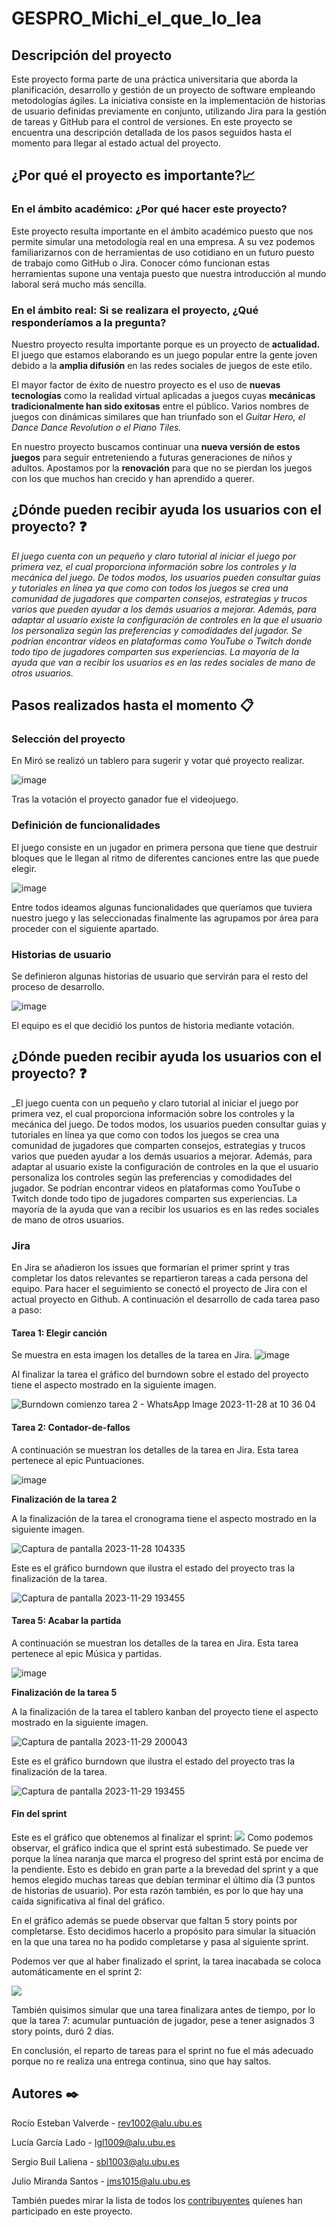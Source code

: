 # GESPRO_Michi_el_que_lo_lea

## Descripción del proyecto
Este proyecto forma parte de una práctica universitaria que aborda la planificación, desarrollo y gestión de un proyecto de software empleando metodologías ágiles. La iniciativa consiste en la implementación de historias de usuario definidas previamente en conjunto, utilizando Jira para la gestión de tareas y GitHub para el control de versiones. En este proyecto se encuentra una descripción detallada de los pasos seguidos hasta el momento para llegar al estado actual del proyecto.

## ¿Por qué el proyecto es importante?📈
### En el ámbito académico: ¿Por qué hacer este proyecto?
Este proyecto resulta importante en el ámbito académico puesto que nos permite simular una metodología real en una empresa. A su vez podemos familiarizarnos con de herramientas de uso cotidiano en un futuro puesto de trabajo como GitHub o Jira. Conocer cómo funcionan estas herramientas supone una ventaja puesto que nuestra introducción al mundo laboral será mucho más sencilla.


### En el ámbito real: Si se realizara el proyecto, ¿Qué responderíamos a la pregunta?
Nuestro proyecto resulta importante porque es un proyecto de **actualidad.** El juego que estamos elaborando es un juego popular entre la gente joven debido a la **amplia difusión** en las redes sociales de juegos de este etilo.

El mayor factor de éxito de nuestro proyecto es el uso de **nuevas tecnologías** como la realidad virtual aplicadas a juegos cuyas **mecánicas tradicionalmente han sido exitosas** entre el público. Varios nombres de juegos con dinámicas similares que han triunfado son el _Guitar Hero, el Dance Dance Revolution o el Piano Tiles._

En nuestro proyecto buscamos continuar una **nueva versión de estos juegos** para seguir entreteniendo a futuras generaciones de niños y adultos. Apostamos por la **renovación** para que no se pierdan los juegos con los que muchos han crecido y han aprendido a querer.




## ¿Dónde pueden recibir ayuda los usuarios con el proyecto? ❓
_El juego cuenta con un pequeño y claro tutorial al iniciar el juego por primera vez, el cual proporciona información sobre los controles y la mecánica del juego. De todos modos, los usuarios pueden consultar guías y tutoriales en línea ya que como con todos los juegos se crea una comunidad de jugadores que comparten consejos, estrategias y trucos varios que pueden ayudar a los demás usuarios a mejorar. Además, para adaptar al usuario existe la configuración de controles en la que el usuario los personaliza según las preferencias y comodidades del jugador. Se podrían encontrar vídeos en plataformas como YouTube o Twitch donde todo tipo de jugadores comparten sus experiencias. La mayoría de la ayuda que van a recibir los usuarios es en las redes sociales de mano de otros usuarios._

## Pasos realizados hasta el momento 📋

### Selección del proyecto
En Miró se realizó un tablero para sugerir y votar qué proyecto realizar.

![image](https://github.com/Lucia1009/GESPRO_Michi_el_que_lo_lea/assets/108947463/d9f8ede8-7362-4c66-b15b-10669510b94c)

Tras la votación el proyecto ganador fue el videojuego.


### Definición de funcionalidades
El juego consiste en un jugador en primera persona que tiene que destruir bloques que le llegan al ritmo de diferentes canciones entre las que puede elegir.

![image](https://github.com/Lucia1009/GESPRO_Michi_el_que_lo_lea/assets/108947463/bf96b469-58b1-4f2c-8ff5-e608c3041e79)

Entre todos ideamos algunas funcionalidades que queríamos que tuviera nuestro juego y las seleccionadas finalmente las agrupamos por área para proceder con el siguiente apartado.


### Historias de usuario
Se definieron algunas historias de usuario que servirán para el resto del proceso de desarrollo.

![image](https://github.com/Lucia1009/GESPRO_Michi_el_que_lo_lea/assets/108947463/35a7da6b-446b-45a8-bff2-ca53392f3916)

El equipo es el que decidió los puntos de historia mediante votación.

## ¿Dónde pueden recibir ayuda los usuarios con el proyecto? ❓

_El juego cuenta con un pequeño y claro tutorial al iniciar el juego por primera vez, el cual proporciona información sobre los controles y la mecánica del juego. De todos modos, los usuarios pueden consultar guias y tutoriales en línea ya que como con todos los juegos se crea una comunidad de jugadores que comparten consejos, estrategias y trucos varios que pueden ayudar a los demás usuarios a mejorar. Además, para adaptar al usuario existe la configuración de controles en la que el usuario personaliza los controles según las preferencias y comodidades del jugador. Se podrían encontrar videos en plataformas como YouTube o Twitch donde todo tipo de jugadores comparten sus experiencias. La mayoría de la ayuda que van a recibir los usuarios es en las redes sociales de mano de otros usuarios.

### Jira
En Jira se añadieron los issues que formarían el primer sprint y tras completar los datos relevantes se repartieron tareas a cada persona del equipo. Para hacer el seguimiento se conectó el proyecto de Jira con el actual proyecto en Github.
A continuación el desarrollo de cada tarea paso a paso:

#### **Tarea 1: Elegir canción**

Se muestra en esta imagen los detalles de la tarea en Jira.
![image](https://github.com/Lucia1009/GESPRO_Michi_el_que_lo_lea/blob/SCRUM-5-Elegir-cancion/detalles%20actividad%20jira.png)


Al finalizar la tarea el gráfico del burndown sobre el estado del proyecto tiene el aspecto mostrado en la siguiente imagen.

![Burndown comienzo tarea 2 - WhatsApp Image 2023-11-28 at 10 36 04](https://github.com/Lucia1009/GESPRO_Michi_el_que_lo_lea/assets/108947463/571a626b-4d48-42e2-937b-9ef2301bc2ac)

#### **Tarea 2: Contador-de-fallos**

A continuación se muestran los detalles de la tarea en Jira.
Esta tarea pertenece al epic Puntuaciones.

![image](https://github.com/Lucia1009/GESPRO_Michi_el_que_lo_lea/assets/108947463/85b74a3e-e0ed-42de-aeae-532dd59ceb91)


**Finalización de la tarea 2**

A la finalización de la tarea el cronograma tiene el aspecto mostrado en la siguiente imagen.

![Captura de pantalla 2023-11-28 104335](https://github.com/Lucia1009/GESPRO_Michi_el_que_lo_lea/assets/108947463/f96f4b95-2912-48fe-9752-56549e161e5a)


Este es el gráfico burndown que ilustra el estado del proyecto tras la finalización de la tarea.

![Captura de pantalla 2023-11-29 193455](https://github.com/Lucia1009/GESPRO_Michi_el_que_lo_lea/blob/SCRUM-5-Elegir-cancion/burndown.png)


#### **Tarea 5: Acabar la partida**

A continuación se muestran los detalles de la tarea en Jira.
Esta tarea pertenece al epic Música y partidas.


![image](https://github.com/Lucia1009/GESPRO_Michi_el_que_lo_lea/assets/108947463/057bd5bc-a132-47b8-b990-8f05830a6621)


**Finalización de la tarea 5**

A la finalización de la tarea el tablero kanban del proyecto tiene el aspecto mostrado en la siguiente imagen.

![Captura de pantalla 2023-11-29 200043](https://github.com/Lucia1009/GESPRO_Michi_el_que_lo_lea/assets/108947463/349676c0-2b06-4dd8-8297-54f6a9757110)


Este es el gráfico burndown que ilustra el estado del proyecto tras la finalización de la tarea.


![Captura de pantalla 2023-11-29 193455](https://github.com/Lucia1009/GESPRO_Michi_el_que_lo_lea/assets/108947463/7f5eb4c9-7a4f-4950-ab55-d0677e42bfa3)

#### Fin del sprint
Este es el gráfico que obtenemos al finalizar el sprint:
![](https://github.com/Lucia1009/GESPRO_Michi_el_que_lo_lea/blob/SCRUM-7-Acumular-puntuacion-del-jugador/burndown%20final%20primer%20sprint.jpg?raw=true)
Como podemos observar, el gráfico indica que el sprint está subestimado. Se puede ver porque la línea naranja que marca el progreso del sprint está por encima de la pendiente. Esto es debido en gran parte a la brevedad del sprint y a que hemos elegido muchas tareas que debían terminar el último día (3 puntos de historias de usuario). Por esta razón también, es por lo que hay una caída significativa al final del gráfico.

En el gráfico además se puede observar que faltan 5 story points por completarse. Esto decidimos hacerlo a propósito para simular la situación en la que una tarea no ha podido completarse y pasa al siguiente sprint.

Podemos ver que al haber finalizado el sprint, la tarea inacabada se coloca automáticamente en el sprint 2:

![](https://github.com/Lucia1009/GESPRO_Michi_el_que_lo_lea/blob/SCRUM-7-Acumular-puntuacion-del-jugador/sprint2.jpg?raw=true)

También quisimos simular que una tarea finalizara antes de tiempo, por lo que la tarea 7: acumular puntuación de jugador, pese a tener asignados 3 story points, duró 2 días.

En conclusión, el reparto de tareas para el sprint no fue el más adecuado porque no re realiza una entrega continua, sino que hay saltos.

## Autores ✒️

Rocío Esteban Valverde - rev1002@alu.ubu.es

Lucía García Lado - lgl1009@alu.ubu.es

Sergio Buil Laliena - sbl1003@alu.ubu.es

Julio Miranda Santos - jms1015@alu.ubu.es

También puedes mirar la lista de todos los [contribuyentes]((https://github.com/Lucia1009/GESPRO_Michi_el_que_lo_lea/graphs/contributors)https://github.com/Lucia1009/GESPRO_Michi_el_que_lo_lea/graphs/contributors) quíenes han participado en este proyecto.  
